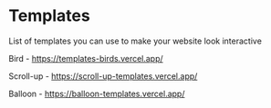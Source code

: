 # Templates

List of templates you can use to make your website look interactive

Bird - https://templates-birds.vercel.app/

Scroll-up - https://scroll-up-templates.vercel.app/

Balloon - https://balloon-templates.vercel.app/
